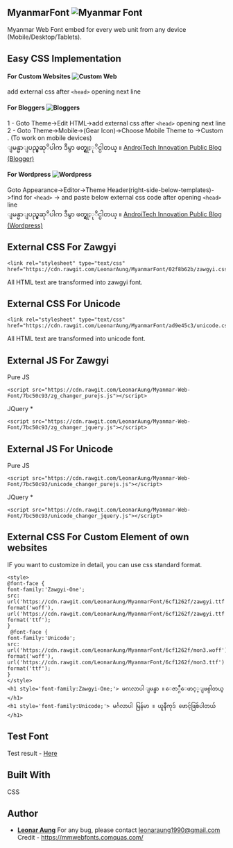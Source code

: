 ## MyanmarFont ![Myanmar Font](https://cdn0.iconfinder.com/data/icons/195-flat-flag-psd-icons/70/Myanmar.png)
Myanmar Web Font embed for every web unit from any device (Mobile/Desktop/Tablets).

## Easy CSS Implementation

#### For Custom Websites ![Custom Web](https://cdn0.iconfinder.com/data/icons/layout-and-location/24/Untitled-2-25-32.png)
add external css after ``` <head> ``` opening next line

#### For Bloggers ![Bloggers](https://cdn0.iconfinder.com/data/icons/social-network-7/50/23-24.png)
1 - Goto Theme->Edit HTML->add external css after ``` <head> ``` opening next line <br/>
2 - Goto Theme->Mobile->(Gear Icon)->Choose Mobile Theme to ->Custom . (To work on mobile devices)<br/>
ျမန္မာျပည္မွဆုိပါက ဒီမွာ ဖတ္ရွုႏုိင္ပါတယ္ ။
<a target="_blank" href="http://public.androitechinnovation.com/blogger-zawgyiunicode/"> AndroiTech Innovation Public Blog (Blogger)</a>

#### For Wordpress ![Wordpress](https://cdn0.iconfinder.com/data/icons/social-network-9/50/27-32.png)
Goto Appearance->Editor->Theme Header(right-side-below-templates)->find for ```<head>``` -> and paste below external css code after opening ```<head>``` line<br/>
ျမန္မာျပည္မွဆုိပါက ဒီမွာ ဖတ္ရွုႏုိင္ပါတယ္ ။
<a target="_blank" href="http://public.androitechinnovation.com/wordpress-zawgyiunicode/"> AndroiTech Innovation Public Blog (Wordpress)</a>

## External CSS For Zawgyi
```
<link rel="stylesheet" type="text/css" href="https://cdn.rawgit.com/LeonarAung/MyanmarFont/02f8b62b/zawgyi.css"/>
```
All HTML text are transformed into zawgyi font.

## External CSS For Unicode
```
<link rel="stylesheet" type="text/css" href="https://cdn.rawgit.com/LeonarAung/MyanmarFont/ad9e45c3/unicode.css"/>
```
All HTML text are transformed into unicode font.

## External JS For Zawgyi
Pure JS
```
<script src="https://cdn.rawgit.com/LeonarAung/Myanmar-Web-Font/7bc50c93/zg_changer_purejs.js"></script>
```
JQuery *
```
<script src="https://cdn.rawgit.com/LeonarAung/Myanmar-Web-Font/7bc50c93/zg_changer_jquery.js"></script>
```

## External JS For Unicode
Pure JS
```
<script src="https://cdn.rawgit.com/LeonarAung/Myanmar-Web-Font/7bc50c93/unicode_changer_purejs.js"></script>
```
JQuery *
```
<script src="https://cdn.rawgit.com/LeonarAung/Myanmar-Web-Font/7bc50c93/unicode_changer_jquery.js"></script>
```

## External CSS For Custom Element of own websites
IF you want to customize in detail, you can use css standard format.

```
<style>
@font-face {
font-family:'Zawgyi-One';
src: url('https://cdn.rawgit.com/LeonarAung/MyanmarFont/6cf1262f/zawgyi.ttf') format('woff'), url('https://cdn.rawgit.com/LeonarAung/MyanmarFont/6cf1262f/zawgyi.ttf') format('ttf');
}
 @font-face {
font-family:'Unicode';
src: url('https://cdn.rawgit.com/LeonarAung/MyanmarFont/6cf1262f/mon3.woff') format('woff'), url('https://cdn.rawgit.com/LeonarAung/MyanmarFont/6cf1262f/mon3.ttf') format('ttf');
}
</style>
<h1 style='font-family:Zawgyi-One;'> မဂၤလာပါ ျမန္မာ ။ ေဇာ္ဂ်ီေဖာင့္ျဖစ္ပါတယ္ </h1>
<h1 style='font-family:Unicode;'> မင်္ဂလာပါ မြန်မာ ။ ယူနီကုဒ် ဖောင့်ဖြစ်ပါတယ် </h1>
```



## Test Font
Test result - <a target=_blank href="https://cdn.rawgit.com/LeonarAung/MyanmarFont/6cf1262f/index.html"> Here </a>
## Built With

CSS

## Author

* **[Leonar Aung](https://github.com/LeonarAung)**
For any bug, please contact leonaraung1990@gmail.com
Credit - https://mmwebfonts.comquas.com/
